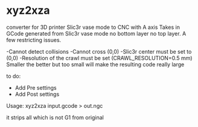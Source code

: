 # xyz2xza
converter for 3D printer Slic3r vase mode to CNC with A axis
Takes in GCode generated from Slic3r vase mode no bottom layer no top layer.
A few restricting issues. 

-Cannot detect collisions
-Cannot cross (0,0)
-Slic3r center must be set to (0,0)
-Resolution of the crawl must be set (CRAWL_RESOLUTION=0.5 mm) Smaller the better but too small will make the resulting code really large

to do:  
- Add Pre settings
- Add Post settings

Usage: xyz2xza input.gcode > out.ngc

it strips all which is not G1 from original 
